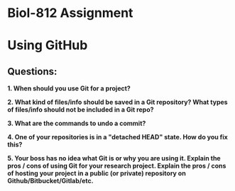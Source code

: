 # Biol-812 Assignment

# Using GitHub

## Questions:

**1. When should you use Git for a project?**

**2. What kind of files/info should be saved in a Git repository? What types of files/info should not be included in a Git repo?**

**3. What are the commands to undo a commit?**

**4. One of your repositories is in a "detached HEAD" state. How do you fix this?**

**5. Your boss has no idea what Git is or why you are using it. Explain the pros / cons of using Git for your research project. Explain the pros / cons of hosting your project in a public (or private) repository on Github/Bitbucket/Gitlab/etc.**
